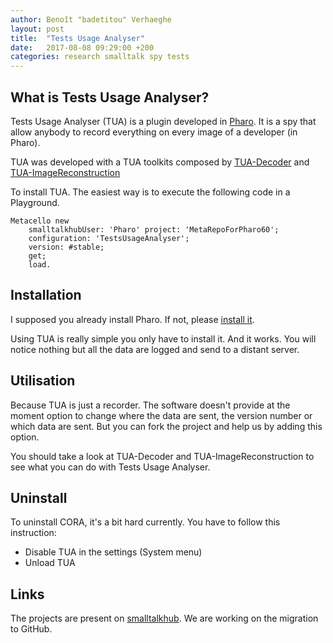 ```yaml
---
author: Benoît "badetitou" Verhaeghe
layout: post
title:  "Tests Usage Analyser"
date:   2017-08-08 09:29:00 +200
categories: research smalltalk spy tests
---
```


## What is Tests Usage Analyser?

Tests Usage Analyser (TUA) is a plugin developed in [Pharo](http://pharo.org/). It is a spy that allow anybody to record everything on every image of a developer (in Pharo).

TUA was developed with a TUA toolkits composed by [TUA-Decoder](http://smalltalkhub.com/#!/~badetitou/TUA-Decoder) and [TUA-ImageReconstruction](https://github.com/badetitou/TestUsageAnalyser-ImageReconstruction)

To install TUA. The easiest way is to execute the following code in a Playground.

```st
Metacello new
    smalltalkhubUser: 'Pharo' project: 'MetaRepoForPharo60';
    configuration: 'TestsUsageAnalyser';
    version: #stable;
    get;
    load.
```

## Installation

I supposed you already install Pharo. If not, please [install it](http://pharo.org/download).

Using TUA is really simple you only have to install it. And it works. You will notice nothing but all the data are logged and send to a distant server.



## Utilisation

Because TUA is just a recorder.
The software doesn't provide at the moment option to change where the data are sent, the version number or which data are sent.
But you can fork the project and help us by adding this option.

You should take a look at TUA-Decoder and TUA-ImageReconstruction to see what you can do with Tests Usage Analyser.

## Uninstall

To uninstall CORA, it's a bit hard currently. You have to follow this instruction:

- Disable TUA in the settings (System menu)
- Unload TUA

## Links

The projects are present on [smalltalkhub](http://smalltalkhub.com/#!/~badetitou/TestsUsageAnalyser).
We are working on the migration to GitHub.
